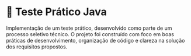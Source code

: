 # 🧪 Teste Prático Java

Implementação de um teste prático, desenvolvido como parte de um processo seletivo técnico. O projeto foi construído com foco em boas práticas de desenvolvimento, organização de código e clareza na solução dos requisitos propostos.
